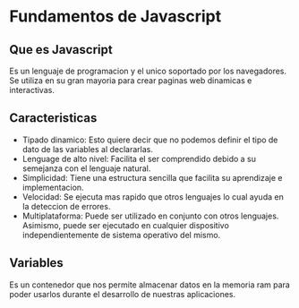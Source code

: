 # Fundamentos de Javascript

## Que es Javascript
 Es un lenguaje de programacion y el unico soportado por los navegadores. Se utiliza en su gran mayoria para crear paginas web dinamicas e interactivas.

## Caracteristicas
 * Tipado dinamico: Esto quiere decir que no podemos definir el tipo de dato de las variables al declararlas.
 * Lenguage de alto nivel: Facilita el ser comprendido debido a su semejanza con el lenguaje natural.
 * Simplicidad: Tiene una estructura sencilla que facilita su aprendizaje e implementacion.
 * Velocidad: Se ejecuta mas rapido que otros lenguajes lo cual ayuda en la deteccion de errores.
 * Multiplataforma: Puede ser utilizado en conjunto con otros lenguajes. Asimismo, puede ser ejecutado en cualquier dispositivo independientemente de sistema operativo del mismo.

## Variables
 Es un contenedor que nos permite almacenar datos en la memoria ram para poder usarlos durante el desarrollo de nuestras aplicaciones.



